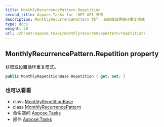 ```yaml
---
title: MonthlyRecurrencePattern.Repetition
second_title: Aspose.Tasks for .NET API 参考
description: MonthlyRecurrencePattern 财产. 获取或设置循环重复模式
type: docs
weight: 20
url: /zh/net/aspose.tasks/monthlyrecurrencepattern/repetition/
---
```

## MonthlyRecurrencePattern.Repetition property

获取或设置循环重复模式。

```csharp
public MonthlyRepetitionBase Repetition { get; set; }
```

### 也可以看看

* class [MonthlyRepetitionBase](../../monthlyrepetitionbase/)
* class [MonthlyRecurrencePattern](../)
* 命名空间 [Aspose.Tasks](../../monthlyrecurrencepattern/)
* 部件 [Aspose.Tasks](../../../)


